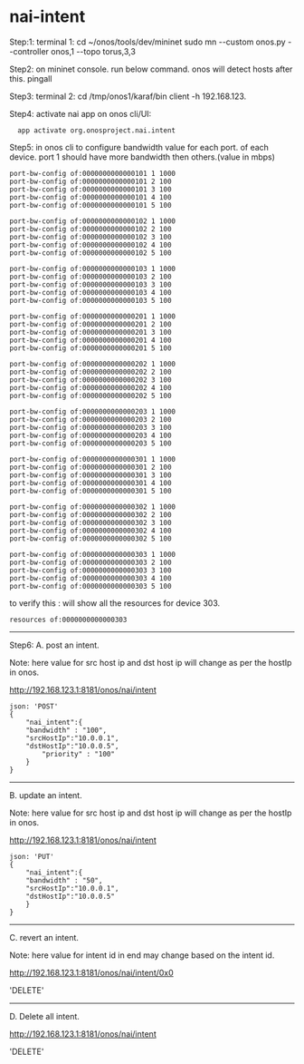 # nai-intent

Step:1: terminal 1:
cd ~/onos/tools/dev/mininet
sudo mn --custom onos.py --controller onos,1 --topo torus,3,3

Step2: on mininet console. run below command. onos will detect hosts after this.
    pingall

Step3: terminal 2:
    cd /tmp/onos1/karaf/bin
    client -h 192.168.123.

Step4: activate nai app on onos cli/UI:

      app activate org.onosproject.nai.intent

Step5: in onos cli to configure bandwidth value for each port. of each device. port 1 should have more bandwidth then others.(value in mbps)

    port-bw-config of:0000000000000101 1 1000
    port-bw-config of:0000000000000101 2 100
    port-bw-config of:0000000000000101 3 100
    port-bw-config of:0000000000000101 4 100
    port-bw-config of:0000000000000101 5 100

    port-bw-config of:0000000000000102 1 1000
    port-bw-config of:0000000000000102 2 100
    port-bw-config of:0000000000000102 3 100
    port-bw-config of:0000000000000102 4 100
    port-bw-config of:0000000000000102 5 100

    port-bw-config of:0000000000000103 1 1000
    port-bw-config of:0000000000000103 2 100
    port-bw-config of:0000000000000103 3 100
    port-bw-config of:0000000000000103 4 100
    port-bw-config of:0000000000000103 5 100

    port-bw-config of:0000000000000201 1 1000
    port-bw-config of:0000000000000201 2 100
    port-bw-config of:0000000000000201 3 100
    port-bw-config of:0000000000000201 4 100
    port-bw-config of:0000000000000201 5 100

    port-bw-config of:0000000000000202 1 1000
    port-bw-config of:0000000000000202 2 100
    port-bw-config of:0000000000000202 3 100
    port-bw-config of:0000000000000202 4 100
    port-bw-config of:0000000000000202 5 100

    port-bw-config of:0000000000000203 1 1000
    port-bw-config of:0000000000000203 2 100
    port-bw-config of:0000000000000203 3 100
    port-bw-config of:0000000000000203 4 100
    port-bw-config of:0000000000000203 5 100

    port-bw-config of:0000000000000301 1 1000
    port-bw-config of:0000000000000301 2 100
    port-bw-config of:0000000000000301 3 100
    port-bw-config of:0000000000000301 4 100
    port-bw-config of:0000000000000301 5 100

    port-bw-config of:0000000000000302 1 1000
    port-bw-config of:0000000000000302 2 100
    port-bw-config of:0000000000000302 3 100
    port-bw-config of:0000000000000302 4 100
    port-bw-config of:0000000000000302 5 100

    port-bw-config of:0000000000000303 1 1000
    port-bw-config of:0000000000000303 2 100
    port-bw-config of:0000000000000303 3 100
    port-bw-config of:0000000000000303 4 100
    port-bw-config of:0000000000000303 5 100

to verify this : will show all the resources for device 303.

    resources of:0000000000000303

------------------------------------------------------
Step6:
A. post an intent.

Note: here value for src host ip and dst host ip will change as per the hostIp in onos.

http://192.168.123.1:8181/onos/nai/intent

    json: 'POST'
    {
        "nai_intent":{
        "bandwidth" : "100",
        "srcHostIp":"10.0.0.1",
        "dstHostIp":"10.0.0.5",
            "priority" : "100"
        }
    }

----------------------------------------------

B. update an intent.

Note: here value for src host ip and dst host ip will change as per the hostIp in onos.

http://192.168.123.1:8181/onos/nai/intent

    json: 'PUT'
    {
        "nai_intent":{
        "bandwidth" : "50",
        "srcHostIp":"10.0.0.1",
        "dstHostIp":"10.0.0.5"
        }
    }

----------------------------------------------

C. revert an intent.

Note: here value for intent id in end may change based on the intent id.

http://192.168.123.1:8181/onos/nai/intent/0x0  

'DELETE'


----------------------------------------------

D. Delete all intent.

http://192.168.123.1:8181/onos/nai/intent

'DELETE'

